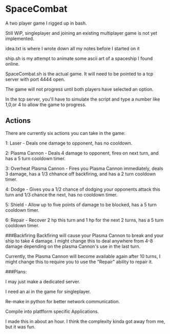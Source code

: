# SpaceCombat
A two player game I rigged up in bash. 

Still WiP, singleplayer and joining an existing multiplayer game is not yet implemented. 



idea.txt is where I wrote down all my notes before I started on it

ship.sh is my attempt to animate some ascii art of a spaceship I found online.

SpaceCombat.sh is the actual game. It will need to be pointed to a tcp server with port 4444 open.

The game will not progress until both players have selected an option.

In the tcp server, you'll have to simulate the script and type a number like 1,0,or 4 to allow the game to progress.

## Actions
There are currently six actions you can take in the game:

  1: Laser - Deals one damage to opponent, has no cooldown.
  
  2: Plasma Cannon - Deals 4 damage to opponent, fires on next turn, and has a 5 turn cooldown timer.
  
  3: Overheat Plasma Cannon - Fires you Plasma Cannon immediately, deals 3 damage, has a 1/3 chhance off backfiring, and has a 2 turn cooldown timer.
  
  4: Dodge - Gives you a 1/2 chance of dodging your opponents attack this turn and 1/3 chance the next, has no cooldown timer.
  
  5: Shield - Allow up to five points of damage to be blocked, has a 5 turn cooldown timer. 
  
  6: Repair - Recover 2 hp this turn and 1 hp for the next 2 turns, has a 5 turn cooldown timer.


###Backfiring
Backfiring will cause your Plasma Cannon to break and your ship to take 4 damage. I might change this to deal anywhere from 4-8 damage depending on the plasma Cannon's use in the last turn.

Currently, the Plasma Cannon will become available again after 10 turns, I might change this to require you to use the "Repair" ability to repair it.


###Plans:

  I may just make a dedicated server.
  
  I need an ai in the game for singleplayer.
  
  Re-make in python for better network communication.
  
  Compile into platfform specific Applications.



I made this in about an hour. I think the complexity kinda got away from me, but it was fun.
